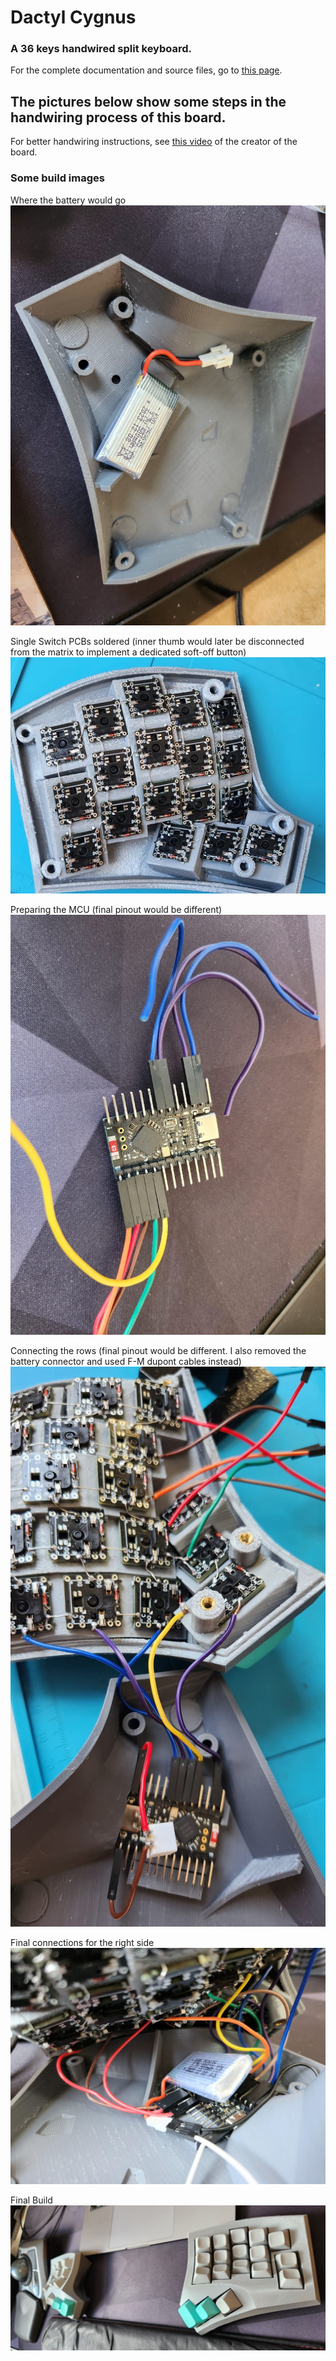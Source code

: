 # Dactyl Cygnus
### A 36 keys handwired split keyboard.

For the complete documentation and source files, go to [this page](../src/zmk/boards/handwired/boards/shields/cygnus).

## The pictures below show some steps in the handwiring process of this board.

For better handwiring instructions, see [this video](https://youtu.be/h_ex-oMVOrI) of the creator of the board.

### Some build images

Where the battery would go
![img](../../img/cygnus/01.jpeg)

Single Switch PCBs soldered (inner thumb would later be disconnected from the matrix to implement a dedicated soft-off button)
![img](../../img/cygnus/02.jpeg)

Preparing the MCU (final pinout would be different)
![img](../../img/cygnus/03.jpeg)

Connecting the rows (final pinout would be different. I also removed the battery connector and used F-M dupont cables instead)
![img](../../img/cygnus/04.jpeg)

Final connections for the right side
![img](../../img/cygnus/05.jpeg)

Final Build
![img](../../img/cygnus/06.jpeg)
